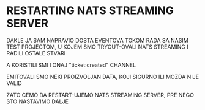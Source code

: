# RESTARTING NATS STREAMING SERVER

DAKLE JA SAM NAPRAVIO DOSTA EVENTOVA TOKOM RADA SA NASIM TEST PROJECTOM, U KOJEM SMO TRYOUT-OVALI NATS STREAMING I RADILI OSTALE STVARI

A KORISTILI SMI I ONAJ "ticket:created" CHANNEL

EMITOVALI SMO NEKI PROIZVOLJAN DATA, KOJI SIGURNO ILI MOZDA NIJE VALID

ZATO CEMO DA RESTART-UJEMO NATS STREAMING SERVER, PRE NEGO STO NASTAVIMO DALJE

